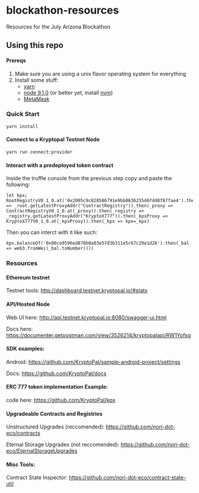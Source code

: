 # blockathon-resources

Resources for the July Arizona Blockathon

## Using this repo

#### Prereqs

1. Make sure you are using a unix flavor operating system for everything
2. Install some stuff:
   * [yarn](https://yarnpkg.com/en/)
   * [node 9.1.0](https://nodejs.org/en/) (or better yet, install
     [nvm](https://github.com/creationix/nvm))
   * [MetaMask](https://metamask.io)
     
### Quick Start

`yarn install`

#### Connect to a Kryptopal Testnet Node

`yarn run connect:provider`

#### Interact with a predeployed token contract

Inside the truffle console from the previous step copy and paste the following:

```
let kpx; RootRegistryV0_1_0.at('0x2095c9c828586791e9bb0836255d6fdd8f87fae4').then(_root => _root.getLatestProxyAddr("ContractRegistry")).then(_proxy => ContractRegistryV0_1_0.at(_proxy)).then(_registry => _registry.getLatestProxyAddr("KryptoX777")).then(_kpxProxy => KryptoX777V0_1_0.at(_kpxProxy)).then(_kpx => kpx=_kpx)
```

Then you can interct with it like such:

```
kpx.balanceOf('0x80ce9596ed870b0a03e57d3b311e5c67c29e1d26').then(_bal => web3.fromWei(_bal.toNumber()))
```

### Resources

#### Ethereum testnet

Testnet tools: http://dashboard.testnet.kryptopal.io/#stats

#### API/Hosted Node

Web UI here: http://api.testnet.kryptopal.io:8080/swagger-ui.html

Docs here: https://documenter.getpostman.com/view/3526214/kryptopalapi/RW1Yofsg

#### SDK examples:

Android: https://github.com/KryptoPal/sample-android-project/settings

Docs: https://github.com/KryptoPal/docs

#### ERC 777 token implementation Example:

code here: https://github.com/KryptoPal/kpx

#### Upgradeable Contracts and Registries

Unstructured Upgrades (reccomended): https://github.com/nori-dot-eco/contracts

Eternal Storage Upgrades (not reccomended): https://github.com/nori-dot-eco/EternalStorageUpgrades

#### Misc Tools:

Contract State Inspector: https://github.com/nori-dot-eco/contract-state-util
